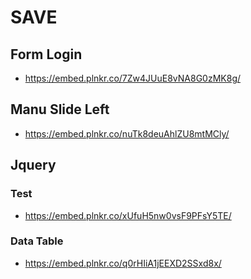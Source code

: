 # SAVE

## Form Login 

- https://embed.plnkr.co/7Zw4JUuE8vNA8G0zMK8g/

## Manu Slide Left

- https://embed.plnkr.co/nuTk8deuAhlZU8mtMCly/

## Jquery

### Test

- https://embed.plnkr.co/xUfuH5nw0vsF9PFsY5TE/

### Data Table

- https://embed.plnkr.co/q0rHIiA1jEEXD2SSxd8x/
